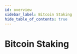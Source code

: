 ```yaml
---
id: overview
sidebar_label: Bitcoin Staking
hide_table_of_contents: true
---
```


# Bitcoin Staking

<!-- 
    TODO overview : Babylon vision (our slogan), 
    tendermint + cosmos, 
    we have two protocols.
    timestamping is a building block of btc staking.
-->